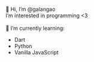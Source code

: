 👋 Hi, I’m @galangao<br>
I’m interested in programming <3
<br>
<br>
🌱 I’m currently learning:<br>
- Dart
- Python
- Vanilla JavaScript


<!---
galangao/galangao is a ✨ special ✨ repository because its `README.md` (this file) appears on your GitHub profile.
You can click the Preview link to take a look at your changes.
--->
